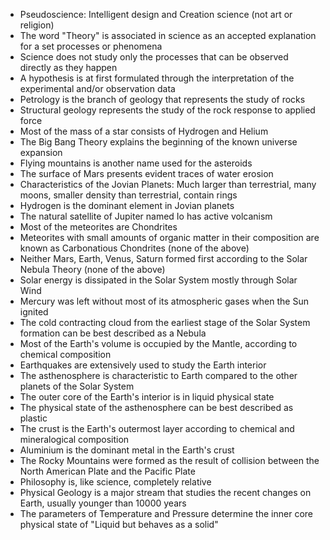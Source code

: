  - Pseudoscience: Intelligent design and Creation science (not art or religion)
 - The word "Theory" is associated in science as an accepted explanation for a set processes or phenomena
 - Science does not study only the processes that can be observed directly as they happen
 - A hypothesis is at first formulated through the interpretation of the experimental and/or observation data
 - Petrology is the branch of geology that represents the study of rocks
 - Structural geology represents the study of the rock response to applied force
 - Most of the mass of a star consists of Hydrogen and Helium
 - The Big Bang Theory explains the beginning of the known universe expansion
 - Flying mountains is another name used for the asteroids
 - The surface of Mars presents evident traces of water erosion
 - Characteristics of the Jovian Planets: Much larger than terrestrial, many moons, smaller density than terrestrial, contain rings
 - Hydrogen is the dominant element in Jovian planets
 - The natural satellite of Jupiter named Io has active volcanism
 - Most of the meteorites are Chondrites
 - Meteorites with small amounts of organic matter in their composition are known as Carbonatious Chondrites (none of the above)
 - Neither Mars, Earth, Venus, Saturn formed first according to the Solar Nebula Theory (none of the above)
 - Solar energy is dissipated in the Solar System mostly through Solar Wind
 - Mercury was left without most of its atmospheric gases when the Sun ignited
 - The cold contracting cloud from the earliest stage of the Solar System formation can be best described as a Nebula
 - Most of the Earth's volume is occupied by the Mantle, according to chemical composition
 - Earthquakes are extensively used to study the Earth interior
 - The asthenosphere is characteristic to Earth compared to the other planets of the Solar System
 - The outer core of the Earth's interior is in liquid physical state
 - The physical state of the asthenosphere can be best described as plastic
 - The crust is the Earth's outermost layer according to chemical and mineralogical composition
 - Aluminium is the dominant metal in the Earth's crust
 - The Rocky Mountains were formed as the result of collision between the North American Plate and the Pacific Plate
 - Philosophy is, like science, completely relative
 - Physical Geology is a major stream that studies the recent changes on Earth, usually younger than 10000 years
 - The parameters of Temperature and Pressure determine the inner core physical state of "Liquid but behaves as a solid"